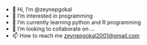 - 👋 Hi, I’m @zeynepgokal
- 👀 I’m interested in programming
- 🌱 I’m currently learning python and R programming
- 💞️ I’m looking to collaborate on ...
- 📫 How to reach me zeynepgokal2001@gmail.com

<!---
zeynepgokal/zeynepgokal is a ✨ special ✨ repository because its `README.md` (this file) appears on your GitHub profile.
You can click the Preview link to take a look at your changes.
--->
